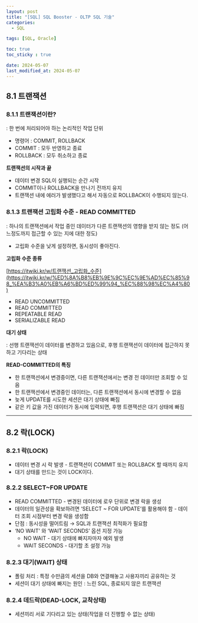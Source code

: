 ```yaml
---
layout: post
title: "[SQL] SQL Booster - OLTP SQL 기술"
categories: 
  - SQL

tags: [SQL, Oracle]

toc: true
toc_sticky : true

date: 2024-05-07
last_modified_at: 2024-05-07
---
```


## 8.1 트랜잭션

### 8.1.1 트랜잭션이란?

: 한 번에 처리되어야 하는 논리적인 작업 단위

- 명령어 : COMMIT, ROLLBACK
- COMMIT : 모두 반영하고 종료
- ROLLBACK : 모두 취소하고 종료

**트랜잭션의 시작과 끝**

- 데이터 변경 SQL이 실행되는 순간 시작
- COMMIT이나 ROLLBACK을 만나기 전까지 유지
- 트랜잭션 내에 에러가 발생했다고 해서 자동으로 ROLLBACK이 수행되지 않는다.

### 8.1.3 트랜잭션 고립화 수준 - READ COMMITTED

: 하나의 트랜잭션에서 작업 중인 데이터가 다른 트랜잭션의 영향을 받지 않는 정도 (어느정도까지 접근할 수 있는 지에 대한 정도)

- 고립화 수준을 낮게 설정하면, 동시성이 좋아진다.

**고립화 수준 종류**

[https://itwiki.kr/w/트랜잭션_고립화_수준](https://itwiki.kr/w/%ED%8A%B8%EB%9E%9C%EC%9E%AD%EC%85%98_%EA%B3%A0%EB%A6%BD%ED%99%94_%EC%88%98%EC%A4%80)

- READ UNCOMMITTED
- READ COMMITTED
- REPEATABLE READ
- SERIALIZABLE READ

**대기 상태**

: 선행 트랜잭션이 데이터를 변경하고 있음으로, 후행 트랜잭션이 데이터에 접근하지 못하고 기다리는 상태

**READ-COMMITTED의 특징**

- 한 트랜잭션에서 변경중이면, 다른 트랜잭션에서는 변경 전 데이터만 조회할 수 있음
- 한 트랜잭션에서 변경중인 데이터는, 다른 트랜잭션에서 동시에 변경할 수 없음
- 늦게 UPDATE를 시도한 세션은 대기 상태에 빠짐
- 같은 키 값을 가진 데이터가 동시에 입력되면, 후행 트랜잭션은 대기 상태에 빠짐

---

## 8.2 락(LOCK)

### 8.2.1 락(LOCK)

- 데이터 변경 시 락 발생 - 트랜잭션이 COMMIT 또는 ROLLBACK 할 때까지 유지
- 대기 상태를 만드는 것이 LOCK이다.

### 8.2.2 SELECT~FOR UPDATE

- READ COMMITTED - 변경된 데이터에 로우 단위로 변경 락을 생성
- 데이터의 일관성을 확보하려면 ‘SELECT ~ FOR UPDATE’를 활용해야 함 - 데이터 조회 시점부터 변경 락을 생성함
- 단점 : 동시성을 떨어트림 → SQL과 트랜잭션 최적화가 필요함
- ‘NO WAIT’ 와 ‘WAIT SECONDS’ 옵션 지정 가능
    - NO WAIT - 대기 상태에 빠지자마자 예외 발생
    - WAIT SECONDS - 대기할 초 설정 가능

### 8.2.3 대기(WAIT) 상태

- 폴링 처리 : 특정 수만큼의 세션을 DB와 연결해놓고 사용자끼리 공유하는 것
- 세션이 대기 상태에 빠지는 원인 : 느린 SQL, 종료되지 않은 트랜잭션

### 8.2.4 데드락(DEAD-LOCK, 교착상태)

- 세션끼리 서로 기다리고 있는 상태(작업을 더 진행할 수 없는 상태)
